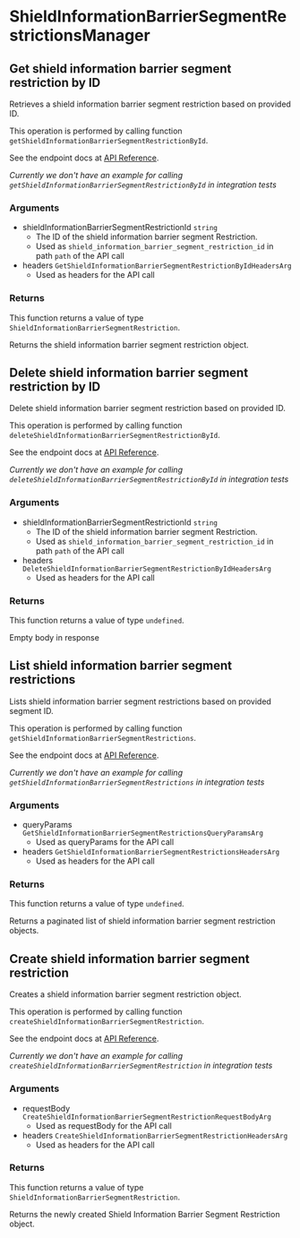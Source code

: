 # ShieldInformationBarrierSegmentRestrictionsManager

## Get shield information barrier segment restriction by ID

Retrieves a shield information barrier segment
restriction based on provided ID.

This operation is performed by calling function `getShieldInformationBarrierSegmentRestrictionById`.

See the endpoint docs at
[API Reference](https://developer.box.com/reference/get-shield-information-barrier-segment-restrictions-id/).

*Currently we don't have an example for calling `getShieldInformationBarrierSegmentRestrictionById` in integration tests*

### Arguments

- shieldInformationBarrierSegmentRestrictionId `string`
  - The ID of the shield information barrier segment Restriction.
  - Used as `shield_information_barrier_segment_restriction_id` in path `path` of the API call
- headers `GetShieldInformationBarrierSegmentRestrictionByIdHeadersArg`
  - Used as headers for the API call


### Returns

This function returns a value of type `ShieldInformationBarrierSegmentRestriction`.

Returns the shield information barrier segment
restriction object.


## Delete shield information barrier segment restriction by ID

Delete shield information barrier segment restriction
based on provided ID.

This operation is performed by calling function `deleteShieldInformationBarrierSegmentRestrictionById`.

See the endpoint docs at
[API Reference](https://developer.box.com/reference/delete-shield-information-barrier-segment-restrictions-id/).

*Currently we don't have an example for calling `deleteShieldInformationBarrierSegmentRestrictionById` in integration tests*

### Arguments

- shieldInformationBarrierSegmentRestrictionId `string`
  - The ID of the shield information barrier segment Restriction.
  - Used as `shield_information_barrier_segment_restriction_id` in path `path` of the API call
- headers `DeleteShieldInformationBarrierSegmentRestrictionByIdHeadersArg`
  - Used as headers for the API call


### Returns

This function returns a value of type `undefined`.

Empty body in response


## List shield information barrier segment restrictions

Lists shield information barrier segment restrictions
based on provided segment ID.

This operation is performed by calling function `getShieldInformationBarrierSegmentRestrictions`.

See the endpoint docs at
[API Reference](https://developer.box.com/reference/get-shield-information-barrier-segment-restrictions/).

*Currently we don't have an example for calling `getShieldInformationBarrierSegmentRestrictions` in integration tests*

### Arguments

- queryParams `GetShieldInformationBarrierSegmentRestrictionsQueryParamsArg`
  - Used as queryParams for the API call
- headers `GetShieldInformationBarrierSegmentRestrictionsHeadersArg`
  - Used as headers for the API call


### Returns

This function returns a value of type `undefined`.

Returns a paginated list of
shield information barrier segment restriction objects.


## Create shield information barrier segment restriction

Creates a shield information barrier
segment restriction object.

This operation is performed by calling function `createShieldInformationBarrierSegmentRestriction`.

See the endpoint docs at
[API Reference](https://developer.box.com/reference/post-shield-information-barrier-segment-restrictions/).

*Currently we don't have an example for calling `createShieldInformationBarrierSegmentRestriction` in integration tests*

### Arguments

- requestBody `CreateShieldInformationBarrierSegmentRestrictionRequestBodyArg`
  - Used as requestBody for the API call
- headers `CreateShieldInformationBarrierSegmentRestrictionHeadersArg`
  - Used as headers for the API call


### Returns

This function returns a value of type `ShieldInformationBarrierSegmentRestriction`.

Returns the newly created Shield
Information Barrier Segment Restriction object.



